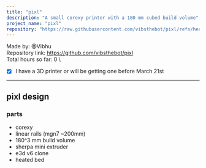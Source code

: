 ```yaml
---
title: "pixl"
description: "A small corexy printer with a 180 mm cubed build volume"
project_name: "pixl"
repository: "https://raw.githubusercontent.com/vibsthebot/pixl/refs/heads/main/design.md"
---
```

Made by: @Vibhu \
Repository link: https://github.com/vibsthebot/pixl \
Total hours so far: 0 \
- [x] I have a 3D printer or will be getting one before March 21st

---

## pixl design

### parts
* corexy
* linear rails (mgn7 ~200mm)
* 180^3 mm build volume
* sherpa mini extruder
* e3d v6 clone
* heated bed
